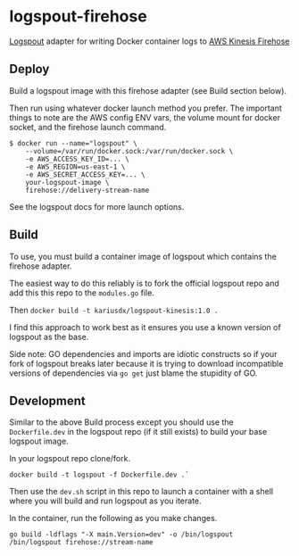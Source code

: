 # logspout-firehose

[Logspout](https://github.com/gliderlabs/logspout) adapter for writing Docker container logs to [AWS Kinesis Firehose](https://aws.amazon.com/kinesis/firehose/)

## Deploy

Build a logspout image with this firehose adapter (see Build section below).

Then run using whatever docker launch method you prefer. The important things to note are the AWS config ENV vars, the volume mount for docker socket, and the firehose launch command.

```
$ docker run --name="logspout" \
    --volume=/var/run/docker.sock:/var/run/docker.sock \
    -e AWS_ACCESS_KEY_ID=... \
    -e AWS_REGION=us-east-1 \
    -e AWS_SECRET_ACCESS_KEY=... \
    your-logspout-image \
    firehose://delivery-stream-name
```

See the logspout docs for more launch options.

## Build

To use, you must build a container image of logspout which contains the firehose adapter.

The easiest way to do this reliably is to fork the official logspout repo and add this this repo to the `modules.go` file.

Then `docker build -t kariusdx/logspout-kinesis:1.0 .`

I find this approach to work best as it ensures you use a known version of logspout as the base.

Side note: GO dependencies and imports are idiotic constructs so if your fork of logspout breaks later because it is trying to download incompatible versions of dependencies via `go get` just blame the stupidity of GO.

## Development

Similar to the above Build process except you should use the `Dockerfile.dev` in the logspout repo (if it still exists) to build your base logspout image.

In your logspout repo clone/fork.

```
docker build -t logspout -f Dockerfile.dev .`
```

Then use the `dev.sh` script in this repo to launch a container with a shell where you will build and run logspout as you iterate.

In the container, run the following as you make changes.

```
go build -ldflags "-X main.Version=dev" -o /bin/logspout
/bin/logspout firehose://stream-name
```
